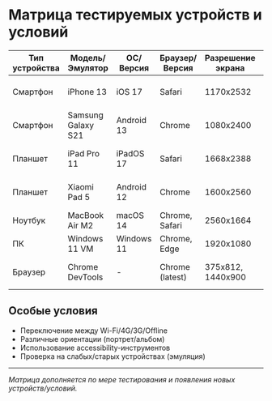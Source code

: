 # Матрица тестируемых устройств и условий

| Тип устройства | Модель/Эмулятор         | ОС/Версия      | Браузер/Версия | Разрешение экрана | Сетевые условия         |
|---------------|-------------------------|----------------|----------------|-------------------|-------------------------|
| Смартфон      | iPhone 13               | iOS 17         | Safari         | 1170x2532         | Wi-Fi, 4G, offline      |
| Смартфон      | Samsung Galaxy S21      | Android 13     | Chrome         | 1080x2400         | Wi-Fi, 4G, offline      |
| Планшет       | iPad Pro 11             | iPadOS 17      | Safari         | 1668x2388         | Wi-Fi, 4G, offline      |
| Планшет       | Xiaomi Pad 5            | Android 12     | Chrome         | 1600x2560         | Wi-Fi, 4G, offline      |
| Ноутбук       | MacBook Air M2          | macOS 14       | Chrome, Safari | 2560x1664         | Wi-Fi, offline          |
| ПК            | Windows 11 VM           | Windows 11     | Chrome, Edge   | 1920x1080         | Ethernet, offline       |
| Браузер       | Chrome DevTools         | -              | Chrome (latest)| 375x812, 1440x900 | Throttling: 3G, offline |

## Особые условия
- Переключение между Wi-Fi/4G/3G/Offline
- Различные ориентации (портрет/альбом)
- Использование accessibility-инструментов
- Проверка на слабых/старых устройствах (эмуляция)

---

*Матрица дополняется по мере тестирования и появления новых устройств/условий.* 